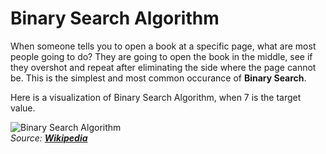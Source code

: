 # Binary Search Algorithm

When someone tells you to open a book at a specific page, what are most people going to do? They are going to open the book in the middle, see if they overshot and repeat after eliminating the side where the page cannot be. This is the simplest and most common occurance of **Binary Search**.

Here is a visualization of Binary Search Algorithm, when 7 is the target value.

![Binary Search Algorithm](https://upload.wikimedia.org/wikipedia/commons/8/83/Binary_Search_Depiction.svg)
<br/>
_Source: [**Wikipedia**](https://en.wikipedia.org/wiki/Binary_search_algorithm)_